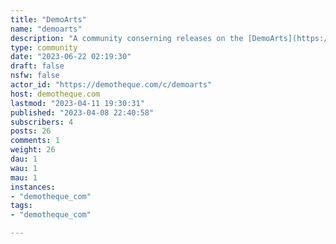 ```yaml
---
title: "DemoArts" 
name: "demoarts"
description: "A community conserning releases on the [DemoArts](https://demoarts.media) website"
type: community
date: "2023-06-22 02:19:30"
draft: false
nsfw: false
actor_id: "https://demotheque.com/c/demoarts"
host: demotheque.com
lastmod: "2023-04-11 19:30:31"
published: "2023-04-08 22:40:58"
subscribers: 4
posts: 26
comments: 1
weight: 26
dau: 1
wau: 1
mau: 1
instances:
- "demotheque_com"
tags: 
- "demotheque_com"

---
```

